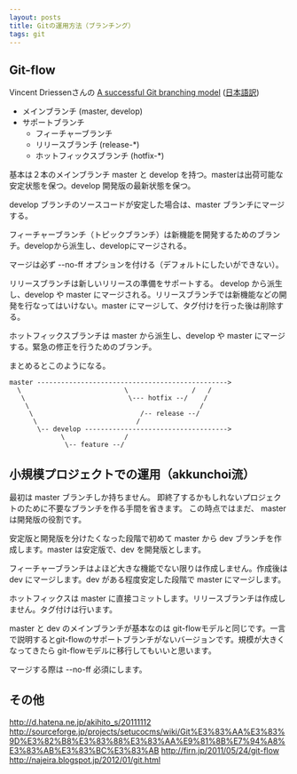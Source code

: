 ```yaml
---
layout: posts
title: Gitの運用方法（ブランチング）
tags: git
---
```


## Git-flow

Vincent Driessenさんの [A successful Git branching model](http://nvie.com/posts/a-successful-git-branching-model/) ([日本語訳](http://keijinsonyaban.blogspot.jp/2010/10/successful-git-branching-model.html))

- メインブランチ (master, develop)
- サポートブランチ
  - フィーチャーブランチ
  - リリースブランチ (release-*)
  - ホットフィックスブランチ (hotfix-*)

基本は２本のメインブランチ master と develop を持つ。masterは出荷可能な安定状態を保つ。develop 開発版の最新状態を保つ。

develop ブランチのソースコードが安定した場合は、master ブランチにマージする。

フィーチャーブランチ（トピックブランチ）は新機能を開発するためのブランチ。developから派生し、developにマージされる。

マージは必ず --no-ff オプションを付ける（デフォルトにしたいができない）。

リリースブランチは新しいリリースの準備をサポートする。 develop から派生し、develop や master にマージされる。リリースブランチでは新機能などの開発を行なってはいけない。master にマージして、タグ付けを行った後は削除する。

ホットフィックスブランチは master から派生し、develop や master にマージする。緊急の修正を行うためのブランチ。

まとめるとこのようになる。

    master ------------------------------------------------>
      \                          \                /   /
       \                          \--- hotfix --/    /
        \                                           /
         \                           /-- release --/
          \                         /
           \-- develop ------------------------------------>
                 \               /
                  \-- feature --/


## 小規模プロジェクトでの運用（akkunchoi流）

最初は master ブランチしか持ちません。
即終了するかもしれないプロジェクトのために不要なブランチを作る手間を省きます。
この時点ではまだ、 master は開発版の役割です。

安定版と開発版を分けたくなった段階で初めて master から dev ブランチを作成します。master は安定版で、dev を開発版とします。

フィーチャーブランチはよほど大きな機能でない限りは作成しません。作成後は dev にマージします。dev がある程度安定した段階で master にマージします。

ホットフィックスは master に直接コミットします。リリースブランチは作成しません。タグ付けは行います。

master と dev のメインブランチが基本なのは git-flowモデルと同じです。一言で説明するとgit-flowのサポートブランチがないバージョンです。規模が大きくなってきたら git-flowモデルに移行してもいいと思います。

マージする際は --no-ff 必須にします。


## その他

<http://d.hatena.ne.jp/akihito_s/20111112>
<http://sourceforge.jp/projects/setucocms/wiki/Git%E3%83%AA%E3%83%9D%E3%82%B8%E3%83%88%E3%83%AA%E9%81%8B%E7%94%A8%E3%83%AB%E3%83%BC%E3%83%AB>
<http://firn.jp/2011/05/24/git-flow>
<http://najeira.blogspot.jp/2012/01/git.html>

